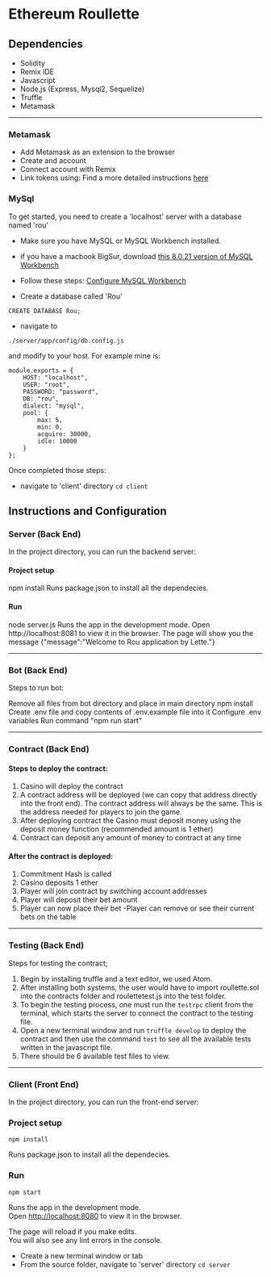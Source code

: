# Ethereum Roullette

## Dependencies
 - Solidity
 - Remix IDE
 - Javascript
 - Node.js (Express, Mysql2, Sequelize)
 - Truffle
 - Metamask
 
---
### Metamask 

 - Add Metamask as an extension to the browser 
 - Create and account
 - Connect account with Remix
 - Link tokens using: 
 Find a more detailed instructions [here](https://developers.rsk.co/tutorials/ethereum-devs/remix-and-metamask-with-rsk-testnet/)
 
 
### MySql

To get started, you need to create a 'localhost' server with a database named 'rou'

- Make sure you have MySQL or MySQL Workbench installed. 
- if you have a macbook BigSur, download [this 8.0.21 version of MySQL Workbench](https://downloads.mysql.com/archives/workbench/)

- Follow these steps: [Configure MySQL Workbench](https://docs.bitnami.com/installer/infrastructure/lamp/configuration/configure-workbench/)

- Create a database called 'Rou'
```
CREATE DATABASE Rou;
```

- navigate to 
``` 
./server/app/config/db.config.js 
```
and modify to your host. For example mine is:
```
module.exports = {
    HOST: "localhost",
    USER: "root",
    PASSWORD: "password",
    DB: "rou",
    dialect: "mysql",
    pool: {
        max: 5,
        min: 0,
        acquire: 30000,
        idle: 10000
    }
};
```

Once completed those steps:
* navigate to 'client' directory
``` cd client ```
 

## Instructions and Configuration

### Server (Back End)
In the project directory, you can run the backend server:
#### Project setup
npm install
Runs package.json to install all the dependecies.
#### Run
node server.js
Runs the app in the development mode.
Open http://localhost:8081 to view it in the browser.
The page will show you the message
{"message":"Welcome to Rou application by Lette."}

---
### Bot (Back End)
Steps to run bot:

Remove all files from bot directory and place in main directory
npm install
Create .env file and copy contents of .env.example file into it
Configure .env variables
Run command "npm run start"

---
### Contract (Back End)
#### Steps to deploy the contract:

1.	Casino will deploy the contract
2.	A contract address will be deployed (we can copy that address directly into the front end). The contract address will always be the same. This is the address needed for players to join the game.
3.	After deploying contract the Casino must deposit money using the deposit money function (recommended amount is 1 ether)
4.	Contract can deposit any amount of money to contract at any time

#### After the contract is deployed:
1. Commitment Hash is called
2. Casino deposits 1 ether 
3. Player will join contract by switching account addresses 
4. Player will deposit their bet amount 
5. Player can now place their bet 
  -Player can remove or see their current bets on the table 
---
### Testing (Back End)
Steps for testing the contract;

1. Begin by installing truffle and a text editor, we used Atom.
2. After installing both systems, the user would have to import roullette.sol into the contracts folder and roulettetest.js into the test folder.
3. To begin the testing process, one must run the `testrpc` client from the terminal, which starts the server to connect the contract to the testing file.
4. Open a new terminal window and run `truffle develop` to deploy the contract and then use the command `test` to see all the available tests written in the javascript file.
5. There should be 6 available test files to view.

---
### Client (Front End)

In the project directory, you can run the front-end server:

### Project setup
```
npm install
```
Runs package.json to install all the dependecies.

### Run
```
npm start
```

Runs the app in the development mode.\
Open [http://localhost:8080](http://localhost:8080) to view it in the browser.

The page will reload if you make edits.\
You will also see any lint errors in the console.

* Create a new terminal window or tab
* From the source folder, navigate to 'server' directory
``` cd server ```



